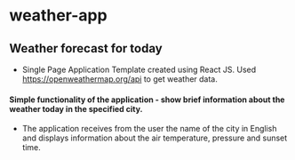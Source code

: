 # weather-app
## Weather forecast for today
- Single Page Application Template created using React JS. Used <https://openweathermap.org/api> to get weather data.

#### Simple functionality of the application - show brief information about the weather today in the specified city.
- The application receives from the user the name of the city in English and displays information about the air temperature, pressure and sunset time.
